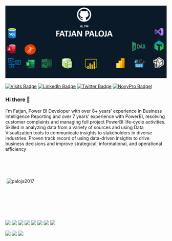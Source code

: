 
![Fatjan GitHub Banner](https://github.com/Paloja2017/Paloja2017/blob/main/My%20Banner.PNG)

[![Visits Badge](https://badges.pufler.dev/visits/Paloja2017/Paloja2017)](https://github.com/Paloja2017/Paloja2017/graphs/traffic)
[![LinkedIn Badge](https://img.shields.io/badge/LinkedIn-Profile-informational?style=flat&logo=linkedin&logoColor=white&color=0D76A8)](https://www.linkedin.com/in/fatjan-paloja/)
[![Twitter Badge](https://img.shields.io/badge/Twitter-Profile-informational?style=flat&logo=twitter&logoColor=white&color=1CA2F1)](https://twitter.com/FatjanPaloja)
[![NovyPro Badge](https://img.shields.io/badge/NovyPro-Portfolio-informational?style=flat&logo=novypro&logoColor=white&color=6e44ff)](https://www.novypro.com/profile_projects/fatjanpaloja))


### Hi there 👋

I'm Fatjan, Power BI Developer with over 8+ years’ experience in Business Intelligence Reporting and over 7 years’ experience with PowerBI, resolving customer complaints and managing full project PowerBI life-cycle activities. Skilled in analyzing data from a variety of sources and using Data Visualization tools to communicate insights to stakeholders in diverse industries. Proven track record of using data-driven insights to drive business decisions and improve strategical, informational, and operational efficiency 
</br>
</br>
</br>
</br>
</br>


<p>&nbsp;<img align="center" src="https://github-readme-stats.vercel.app/api?username=paloja2017&show_icons=true&line_height=27&count_private=true&title_color=ffffff&text_color=c9cacc&icon_color=4AB097&bg_color=1A2B34" alt="paloja2017" /></p>
</br>
</br>
</br>
</br>
</br>


![](https://img.shields.io/badge/Software-PowerBI-informational?style=flat=css3&logoColor=white&color=fdc500)
![](https://img.shields.io/badge/Software-PowerBI_Report_Server-informational?style=flat=css3&logoColor=white&color=003049)
![](https://img.shields.io/badge/Software-PowerPivot-informational?style=flat=Tailwind-CSS&logoColor=white&color=245501)
![](https://img.shields.io/badge/Software-SQL_Server_Analysis_Services-informational?style=flat=Sass&logoColor=white&color=0466c8)
![](https://img.shields.io/badge/Software-SQL_Server_Reporting_Services-informational?style=flat=Stylus&logoColor=white&color=9e2a2b)
![](https://img.shields.io/badge/Software-VisualStudio-informational?style=flat=Stylus&logoColor=white&color=4a0a77)
![](https://img.shields.io/badge/Software-TabularEditor-informational?style=flat=Stylus&logoColor=white&color=2a9134)
![](https://img.shields.io/badge/Software-DaxStudio-informational?style=flat=Stylus&logoColor=white&color=00509d)


![](https://img.shields.io/badge/CodeLanguage-Mashup-informational?style=flat=angular&logoColor=white&color=ffd60a)
![](https://img.shields.io/badge/CodeLanguage-DAX-informational?style=flat=ionic&logoColor=white&color=ffd60a)
![](https://img.shields.io/badge/CodeLanguage-SQL-informational?style=flat=react&logoColor=white&color=ffd60a)





